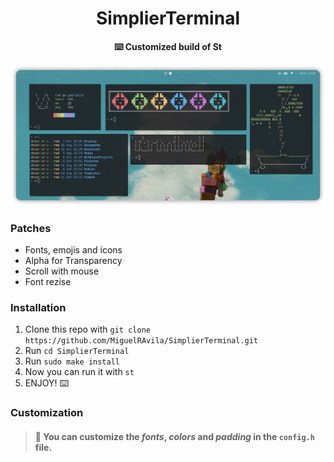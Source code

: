 <div align="center">
<h1>SimplierTerminal</h1>
<b>⌨️ Customized build of St</b>
</div>

<p align="center">
  <img src="https://github.com/MiguelRAvila/SimplierTerminal/blob/master/rsc/preview.png">
</p>


### Patches

- Fonts, emojis and icons
- Alpha for Transparency
- Scroll with mouse
- Font rezise

### Installation

1. Clone this repo with `git clone https://github.com/MiguelRAvila/SimplierTerminal.git`
2. Run `cd SimplierTerminal`
3. Run `sudo make install`
4. Now you can run it with `st`
5. ENJOY! ⌨️

### Customization

> #### 🌟 You can customize the *fonts*, *colors* and *padding* in the `config.h` file.
